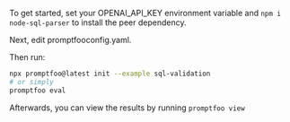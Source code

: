 To get started, set your OPENAI_API_KEY environment variable and `npm i node-sql-parser` to install the peer dependency.

Next, edit promptfooconfig.yaml.

Then run:

```bash
npx promptfoo@latest init --example sql-validation
# or simply
promptfoo eval
```

Afterwards, you can view the results by running `promptfoo view`
